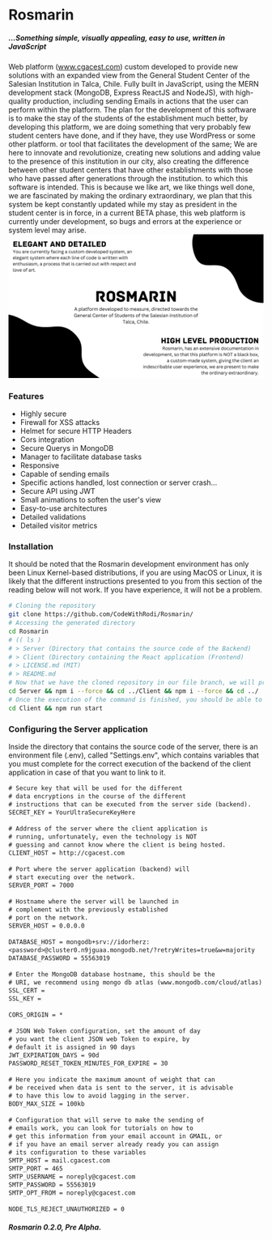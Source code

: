 # Rosmarin
##### ...Something simple, visually appealing, easy to use, written in JavaScript
Web platform (www.cgacest.com) custom developed to provide new solutions with an expanded view from the General Student Center of the Salesian Institution in Talca, Chile.
Fully built in JavaScript, using the MERN development stack (MongoDB, Express ReactJS and NodeJS), with high-quality production, including sending Emails in actions that the user can perform within the platform.
The plan for the development of this software is to make the stay of the students of the establishment much better, by developing this platform, we are doing something that very probably few student centers have done, and if they have, they use WordPress or some other platform. or tool that facilitates the development of the same; We are here to innovate and revolutionize, creating new solutions and adding value to the presence of this institution in our city, also creating the difference between other student centers that have other establishments with those who have passed after generations through the institution. to which this software is intended.
This is because we like art, we like things well done, we are fascinated by making the ordinary extraordinary, we plan that this system be kept constantly updated while my stay as president in the student center is in force, in a current BETA phase, this web platform is currently under development, so bugs and errors at the experience or system level may arise.
![Rosmarin](https://github.com/codewithrodi/rosmarin/blob/main/Images/Rosmarin-Cover.png?raw=true)
### Features
- Highly secure
- Firewall for XSS attacks
- Helmet for secure HTTP Headers
- Cors integration
- Secure Querys in MongoDB
- Manager to facilitate database tasks
- Responsive
- Capable of sending emails
- Specific actions handled, lost connection or server crash...
- Secure API using JWT
- Small animations to soften the user's view
- Easy-to-use architectures
- Detailed validations
- Detailed visitor metrics
### Installation
It should be noted that the Rosmarin development environment has only been Linux Kernel-based distributions, if you are using MacOS or Linux, it is likely that the different instructions presented to you from this section of the reading below will not work. If you have experience, it will not be a problem.
```bash
# Cloning the repository
git clone https://github.com/CodeWithRodi/Rosmarin/
# Accessing the generated directory
cd Rosmarin
# (( ls )
# > Server (Directory that contains the source code of the Backend)
# > Client (Directory containing the React application (Frontend)
# > LICENSE.md (MIT)
# > README.md 
# Now that we have the cloned repository in our file branch, we will proceed to execute the following command to be able to install the NodeJS modules that need both directories to run.
cd Server && npm i --force && cd ../Client && npm i --force && cd ../
# Once the execution of the command is finished, you should be able to initialize your development environment without problems...
cd Client && npm run start
```

### Configuring the Server application
Inside the directory that contains the source code of the server, there is an environment file (.env), called "Settings.env", which contains variables that you must complete for the correct execution of the backend of the client application in case of that you want to link to it.
```env
# Secure key that will be used for the different 
# data encryptions in the course of the different 
# instructions that can be executed from the server side (backend).
SECRET_KEY = YourUltraSecureKeyHere

# Address of the server where the client application is 
# running, unfortunately, even the technology is NOT 
# guessing and cannot know where the client is being hosted.
CLIENT_HOST = http://cgacest.com

# Port where the server application (backend) will 
# start executing over the network.
SERVER_PORT = 7000

# Hostname where the server will be launched in 
# complement with the previously established 
# port on the network.
SERVER_HOST = 0.0.0.0

DATABASE_HOST = mongodb+srv://idorherz:<password>@cluster0.n9jguaa.mongodb.net/?retryWrites=true&w=majority
DATABASE_PASSWORD = 55563019

# Enter the MongoDB database hostname, this should be the 
# URI, we recommend using mongo db atlas (www.mongodb.com/cloud/atlas)
SSL_CERT = 
SSL_KEY = 

CORS_ORIGIN = *

# JSON Web Token configuration, set the amount of day 
# you want the client JSON web Token to expire, by 
# default it is assigned in 90 days
JWT_EXPIRATION_DAYS = 90d
PASSWORD_RESET_TOKEN_MINUTES_FOR_EXPIRE = 30

# Here you indicate the maximum amount of weight that can 
# be received when data is sent to the server, it is advisable 
# to have this low to avoid lagging in the server.
BODY_MAX_SIZE = 100kb

# Configuration that will serve to make the sending of 
# emails work, you can look for tutorials on how to
# get this information from your email account in GMAIL, or 
# if you have an email server already ready you can assign 
# its configuration to these variables
SMTP_HOST = mail.cgacest.com
SMTP_PORT = 465
SMTP_USERNAME = noreply@cgacest.com
SMTP_PASSWORD = 55563019
SMTP_OPT_FROM = noreply@cgacest.com

NODE_TLS_REJECT_UNAUTHORIZED = 0
```
##### Rosmarin 0.2.0, Pre Alpha.
